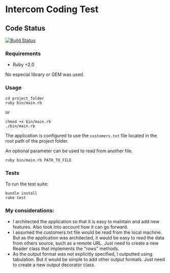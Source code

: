 # Intercom Coding Test

## Code Status

[![Build Status](https://travis-ci.org/rodrigotomonari/intercom-test.svg?branch=master)](https://travis-ci.org/rodrigotomonari/intercom-test)

### Requirements

- Ruby +2.0

No especial library or GEM was used.


### Usage

```
cd project_folder
ruby bin/main.rb
```

or

``` 
chmod +x bin/main.rb
./bin/main.rb
```

The application is configured to use the `customers.txt` file located in the root path 
of the project folder.

An optional parameter can be used to read from another file.
 
```
ruby bin/main.rb PATH_TO_FILE
```

### Tests

To run the test suite:

```
bundle install
rake test 
```

### My considerations:

- I architected the application so that it is easy to maintain and add new features. Also took into account how it can go forward.
- I assumed the customers.txt file would be read from the local machine. But as the application was architected, it would be easy to read the data from others source, such as a remote URL. Just need to create a new Reader class that implements the "rows" methods.
- As the output format was not explicitly specified, I outputted using tabulation. But it would be simple to add other output formats. Just need to create a new output decorator class.
